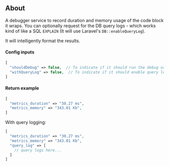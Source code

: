 ## About

A debugger service to record duration and memory usage of the code block it wraps. You can optionally request for the DB query logs - which works kind of like a SQL `EXPLAIN` (It will use Laravel's `DB::enableQueryLog`).

It will intelligently format the results.

#### Config inputs

```php
[
  "shouldDebug" => false,  // To indicate if it should run the debug or not (false by default)
  "withQueryLog" => false,  // To indicate if it should enable query logging (false by default)
]
```

#### Return example

```php
[
  "metrics_duration" => "30.27 ms",
  "metrics_memory" => "343.01 Kb",
]
```

With query logging:

```php
[
  "metrics_duration" => "30.27 ms",
  "metrics_memory" => "343.01 Kb",
  "query_log" => [
    // query logs here...
  ]
]
```
